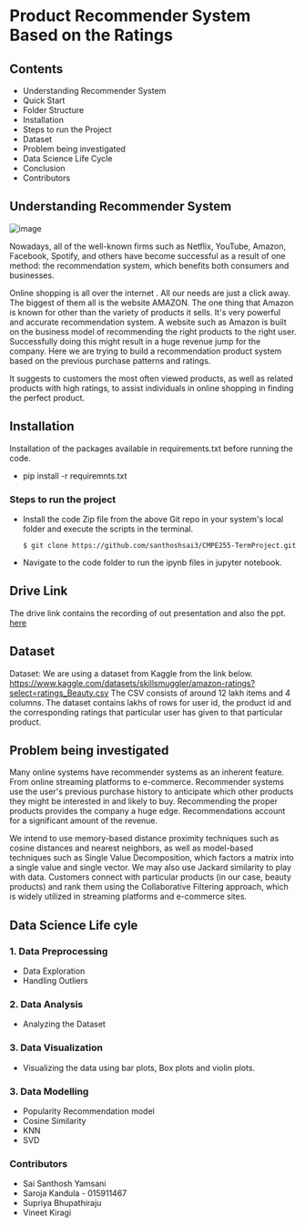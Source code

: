 # Product Recommender System Based on the Ratings



## Contents
* Understanding Recommender System
* Quick Start
* Folder Structure
* Installation
* Steps to run the Project
* Dataset
* Problem being investigated
* Data Science Life Cycle
* Conclusion
* Contributors


## Understanding Recommender System

![image](https://user-images.githubusercontent.com/90812789/169641899-81540bf0-9c19-47d2-b6b3-e3960c3219e4.jpeg)


Nowadays, all of the well-known firms such as Netflix, YouTube, Amazon, Facebook, Spotify, and others have become successful as a result of one method: the recommendation system, which benefits both consumers and businesses.

Online shopping is all over the internet . All our needs are just a click away. The biggest of them all is the website AMAZON. The one thing that Amazon is known for other than the variety of products it sells. It's very powerful and accurate recommendation system. A website such as Amazon is built on the business model of recommending the right products to the right user. Successfully doing this might result in a huge revenue jump for the company. Here we are trying to build a recommendation product system based on the previous purchase patterns and ratings.

It suggests to customers the most often viewed products, as well as related products with high ratings, to assist individuals in online shopping in finding the perfect product.

## Installation
Installation of the packages available in requirements.txt before running the code.

* pip install -r requiremnts.txt 

### Steps to run the project

* Install the code Zip file from the above Git repo in your system's local folder and execute the scripts in the terminal.

      $ git clone https://github.com/santhoshsai3/CMPE255-TermProject.git
      
* Navigate to the code folder to run the ipynb files in jupyter notebook.

## Drive Link
The drive link contains the recording of out presentation and also the ppt. [here](https://drive.google.com/drive/folders/1IxE4bAtqsOXTbo2FfDR3597ojpM-5KwY?usp=sharing)

## Dataset
Dataset:  We are using a dataset from Kaggle from the link below.
https://www.kaggle.com/datasets/skillsmuggler/amazon-ratings?select=ratings_Beauty.csv
The CSV consists of around 12 lakh items and 4 columns. The dataset contains lakhs of rows for user id, the product id and the corresponding ratings that particular user has given to that particular product. 


## Problem being investigated
Many online systems have recommender systems as an inherent feature. From online streaming platforms to e-commerce.
Recommender systems use the user's previous purchase history to anticipate which other products they might be interested in and likely to buy. Recommending the proper products provides the company a huge edge. Recommendations account for a significant amount of the revenue. 

We intend to use memory-based distance proximity techniques such as cosine distances and nearest neighbors, as well as model-based techniques such as Single Value Decomposition, which factors a matrix into a single value and single vector. We may also use Jackard similarity to play with data. Customers connect with particular products (in our case, beauty products) and rank them using the Collaborative Filtering approach, which is widely utilized in streaming platforms and e-commerce sites.

## Data Science Life cyle
### 1. Data Preprocessing
* Data Exploration
* Handling Outliers

### 2. Data Analysis
* Analyzing the Dataset

### 3. Data Visualization
* Visualizing the data using bar plots, Box plots and violin plots.

### 3. Data Modelling
* Popularity Recommendation model
* Cosine Similarity
* KNN
* SVD

### Contributors
* Sai Santhosh Yamsani
* Saroja Kandula - 015911467
* Supriya Bhupathiraju
* Vineet Kiragi








